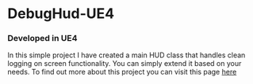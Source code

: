 # DebugHud-UE4 
### Developed in UE4
In this simple project I have created a main HUD class that handles clean logging on screen functionality. You can simply extend it based on your needs.
To find out more about this project you can visit this page [here](https://www.shayanebz.com/custom-debug-hud)

